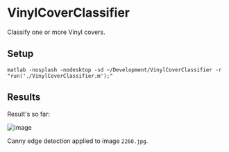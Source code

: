 # VinylCoverClassifier

Classify one or more Vinyl covers.

## Setup

`matlab -nosplash -nodesktop -sd ~/Development/VinylCoverClassifier -r "run('./VinylCoverClassifier.m');"`

## Results

Result's so far:

![image](https://user-images.githubusercontent.com/43364935/160464539-523bb5b4-bc1f-41f6-87cf-6827a6a76544.png)

Canny edge detection applied to image `2260.jpg`.
